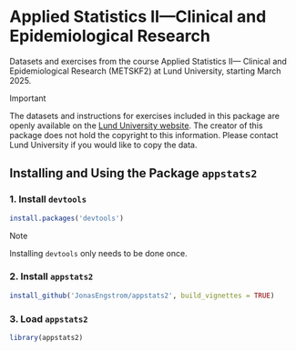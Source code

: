 # Applied Statistics II—Clinical and Epidemiological Research

Datasets and exercises from the course Applied Statistics II—
Clinical and Epidemiological Research (METSKF2) at Lund University, starting
March 2025.

> [!IMPORTANT]
> The datasets and instructions for exercises included in this package are
> openly available on the
> [Lund University website](https://canvas.education.lu.se/courses/34580).
> The creator of this package does not hold the copyright to this information.
> Please contact Lund University if you would like to copy the data.

## Installing and Using the Package `appstats2`

### 1. Install `devtools`

```r
install.packages('devtools')
```

> [!NOTE]
> Installing `devtools` only needs to be done once.

### 2. Install `appstats2`

```r
install_github('JonasEngstrom/appstats2', build_vignettes = TRUE)
```

### 3. Load `appstats2`

```r
library(appstats2)
```
